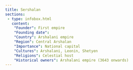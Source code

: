 ```yaml
---
title: Sershalan
sections:
 - type: infobox.html
   content:
    "Founder": First empire
    "Founding date": 
    "Country": Arshalani empire
    "Region": Central Arshalan
    "Importance": National capital
    "Cultures": Arshalani, Leonin, Shetyen
    "Religions": Celestial host
    "Historical owners": Arshalani empire (3643 onwards)
---
```


